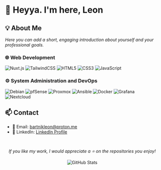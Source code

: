 # 👋 Heyya. I'm here, Leon

## 💡 About Me
*Here you can add a short, engaging introduction about yourself and your professional goals.*

### 🌐 Web Development
![Nuxt.js](https://img.shields.io/badge/Nuxt.js-F7DF1E?style=for-the-badge&logo=nuxt.js&logoColor=000000)
![TailwindCSS](https://img.shields.io/badge/Tailwind_CSS-F7DF1E?style=for-the-badge&logo=tailwind-css&logoColor=000000)
![HTML5](https://img.shields.io/badge/HTML5-F7DF1E?style=for-the-badge&logo=html5&logoColor=000000)
![CSS3](https://img.shields.io/badge/CSS3-F7DF1E?style=for-the-badge&logo=css3&logoColor=000000)
![JavaScript](https://img.shields.io/badge/JavaScript-F7DF1E?style=for-the-badge&logo=javascript&logoColor=000000)

### ⚙️ System Administration and DevOps
![Debian](https://img.shields.io/badge/Debian-F7DF1E?style=for-the-badge&logo=debian&logoColor=000000)
![pfSense](https://img.shields.io/badge/pfSense-F7DF1E?style=for-the-badge)
![Proxmox](https://img.shields.io/badge/Proxmox-F7DF1E?style=for-the-badge&logo=proxmox&logoColor=000000)
![Ansible](https://img.shields.io/badge/Ansible-F7DF1E?style=for-the-badge&logo=ansible&logoColor=000000)
![Docker](https://img.shields.io/badge/Docker-F7DF1E?style=for-the-badge&logo=docker&logoColor=000000)
![Grafana](https://img.shields.io/badge/Grafana-F7DF1E?style=for-the-badge&logo=grafana&logoColor=000000)
![Nextcloud](https://img.shields.io/badge/Nextcloud-F7DF1E?style=for-the-badge&logo=nextcloud&logoColor=000000)

## 📫 Contact
- 📧 Email: [bartnikleon@proton.me](mailto:bartnikleon@proton.me)
- 🔗 LinkedIn: [LinkedIn Profile](#)

<br/>

<div align="center">

*If you like my work, I would appreciate a ⭐ on the repositories you enjoy!*

  <img src="https://github-readme-stats.vercel.app/api?username=L50N&include_all_commits=true&count_private=true&show_icons=true&line_height=20&title_color=F7DF1E&icon_color=F7DF1E&text_color=000000&bg_color=0D1117" alt="GitHub Stats"/>

</div>
